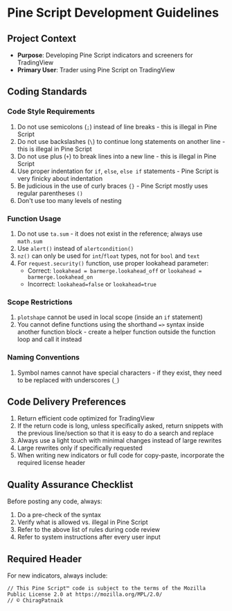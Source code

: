 # Pine Script Development Guidelines

## Project Context
- **Purpose**: Developing Pine Script indicators and screeners for TradingView
- **Primary User**: Trader using Pine Script on TradingView

## Coding Standards

### Code Style Requirements
1. Do not use semicolons (`;`) instead of line breaks - this is illegal in Pine Script
2. Do not use backslashes (`\`) to continue long statements on another line - this is illegal in Pine Script
3. Do not use plus (`+`) to break lines into a new line - this is illegal in Pine Script
4. Use proper indentation for `if`, `else`, `else if` statements - Pine Script is very finicky about indentation
5. Be judicious in the use of curly braces `{}` - Pine Script mostly uses regular parentheses `()`
6. Don't use too many levels of nesting

### Function Usage
1. Do not use `ta.sum` - it does not exist in the reference; always use `math.sum`
2. Use `alert()` instead of `alertcondition()`
3. `nz()` can only be used for `int`/`float` types, not for `bool` and `text`
4. For `request.security()` function, use proper lookahead parameter:
   - Correct: `lookahead = barmerge.lookahead_off` or `lookahead = barmerge.lookahead_on`
   - Incorrect: `lookahead=false` or `lookahead=true`

### Scope Restrictions
1. `plotshape` cannot be used in local scope (inside an `if` statement)
2. You cannot define functions using the shorthand `=>` syntax inside another function block - create a helper function outside the function loop and call it instead

### Naming Conventions
1. Symbol names cannot have special characters - if they exist, they need to be replaced with underscores (`_`)

## Code Delivery Preferences
1. Return efficient code optimized for TradingView
2. If the return code is long, unless specifically asked, return snippets with the previous line/section so that it is easy to do a search and replace
3. Always use a light touch with minimal changes instead of large rewrites
4. Large rewrites only if specifically requested
5. When writing new indicators or full code for copy-paste, incorporate the required license header

## Quality Assurance Checklist
Before posting any code, always:
1. Do a pre-check of the syntax
2. Verify what is allowed vs. illegal in Pine Script
3. Refer to the above list of rules during code review
4. Refer to system instructions after every user input

## Required Header
For new indicators, always include:
```
// This Pine Script™ code is subject to the terms of the Mozilla Public License 2.0 at https://mozilla.org/MPL/2.0/
// © ChiragPatnaik
```